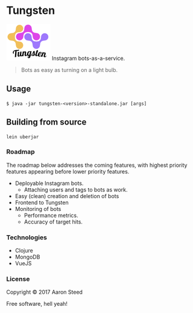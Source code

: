 # Tungsten

![alt text](https://github.com/aaronsteed/tungsten/raw/master/resources/logo/tungsten.png "Tungsten logo")
Instagram bots-as-a-service. 
> Bots as easy as turning on a light bulb. 

## Usage

    $ java -jar tungsten-<version>-standalone.jar [args]
    
## Building from source 
```
lein uberjar
```
### Roadmap
The roadmap below addresses the coming features, with highest priority features appearing before lower priority features.

- Deployable Instagram bots.
    - Attaching users and tags to bots as work.
- Easy (clean) creation and deletion of bots
- Frontend to Tungsten
- Monitoring of bots
    - Performance metrics.
    - Accuracy of target hits.
 
### Technologies
- Clojure
- MongoDB
- VueJS

### License

Copyright © 2017 Aaron Steed

Free software, hell yeah!
